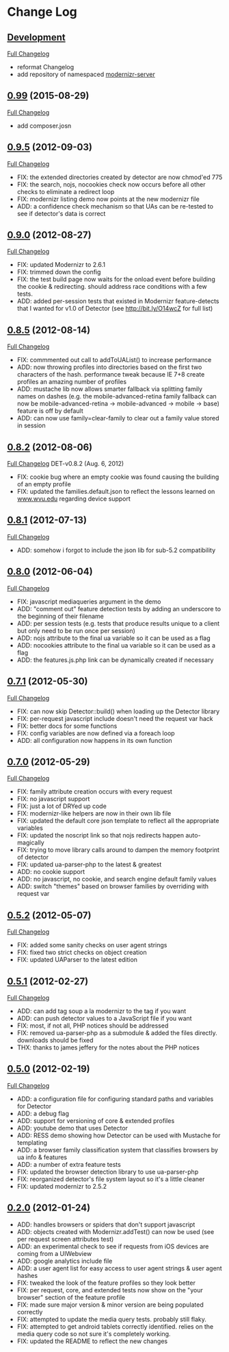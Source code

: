 # Change Log

## [Development](https://github.com/mimmi20/detector/tree/master)
[Full Changelog](https://github.com/mimmi20/detector/compare/0.99...master)
 - reformat Changelog
 - add repository of namespaced [modernizr-server](https://github.com/mimmi20/modernizr-server)

## [0.99](https://github.com/mimmi20/detector/tree/0.99) (2015-08-29)
[Full Changelog](https://github.com/mimmi20/detector/compare/0.9.5...0.99)
 - add composer.josn

## [0.9.5](https://github.com/mimmi20/detector/tree/0.9.5) (2012-09-03)
[Full Changelog](https://github.com/mimmi20/detector/compare/0.9.0...0.9.5)
 - FIX: the extended directories created by detector are now chmod'ed 775
 - FIX: the search, nojs, nocookies check now occurs before all other checks to eliminate a redirect loop
 - FIX: modernizr listing demo now points at the new modernizr file
 - ADD: a confidence check mechanism so that UAs can be re-tested to see if detector's data is correct

## [0.9.0](https://github.com/mimmi20/detector/tree/0.9.0) (2012-08-27)
[Full Changelog](https://github.com/mimmi20/detector/compare/0.8.5...0.9.0)
 - FIX: updated Modernizr to 2.6.1
 - FIX: trimmed down the config
 - FIX: the test build page now waits for the onload event before building the cookie & redirecting. should address race conditions with a few tests.
 - ADD: added per-session tests that existed in Modernizr feature-detects that I wanted for v1.0 of Detector (see http://bit.ly/O14wcZ for full list)

## [0.8.5](https://github.com/mimmi20/detector/tree/0.8.5) (2012-08-14)
[Full Changelog](https://github.com/mimmi20/detector/compare/0.8.2...0.8.5)
 - FIX: commmented out call to addToUAList() to increase performance
 - ADD: now throwing profiles into directories based on the first two characters of the hash. performance tweak because IE 7+8 create profiles an amazing number of profiles
 - ADD: mustache lib now allows smarter fallback via splitting family names on dashes (e.g. the mobile-advanced-retina family fallback can now be mobile-advanced-retina -> mobile-advanced -> mobile -> base) feature is off by default
 - ADD: can now use family=clear-family to clear out a family value stored in session

## [0.8.2](https://github.com/mimmi20/detector/tree/0.8.2) (2012-08-06)
[Full Changelog](https://github.com/mimmi20/detector/compare/0.8.1...0.8.2)
DET-v0.8.2 (Aug. 6, 2012)
 - FIX: cookie bug where an empty cookie was found causing the building of an empty profile
 - FIX: updated the families.default.json to reflect the lessons learned on www.wvu.edu regarding device support

## [0.8.1](https://github.com/mimmi20/detector/tree/0.8.1) (2012-07-13)
[Full Changelog](https://github.com/mimmi20/detector/compare/0.8.0...0.8.1)
 - ADD: somehow i forgot to include the json lib for sub-5.2 compatibility

## [0.8.0](https://github.com/mimmi20/detector/tree/0.8.0) (2012-06-04)
[Full Changelog](https://github.com/mimmi20/detector/compare/0.7.1...0.8.0)
 - FIX: javascript mediaqueries argument in the demo
 - ADD: "comment out" feature detection tests by adding an underscore to the beginning of their filename
 - ADD: per session tests (e.g. tests that produce results unique to a client but only need to be run once per session)
 - ADD: nojs attribute to the final ua variable so it can be used as a flag
 - ADD: nocookies attribute to the final ua variable so it can be used as a flag
 - ADD: the features.js.php link can be dynamically created if necessary

## [0.7.1](https://github.com/mimmi20/detector/tree/0.7.1) (2012-05-30)
[Full Changelog](https://github.com/mimmi20/detector/compare/0.7.0...0.7.1)
 - FIX: can now skip Detector::build() when loading up the Detector library
 - FIX: per-request javascript include doesn't need the request var hack
 - FIX: better docs for some functions
 - FIX: config variables are now defined via a foreach loop
 - ADD: all configuration now happens in its own function

## [0.7.0](https://github.com/mimmi20/detector/tree/0.7.0) (2012-05-29)
[Full Changelog](https://github.com/mimmi20/detector/compare/0.5.2...0.7.0)
 - FIX: family attribute creation occurs with every request
 - FIX: no javascript support
 - FIX: just a lot of DRYed up code
 - FIX: modernizr-like helpers are now in their own lib file
 - FIX: updated the default core json template to reflect all the appropriate variables
 - FIX: updated the noscript link so that nojs redirects happen auto-magically
 - FIX: trying to move library calls around to dampen the memory footprint of detector
 - FIX: updated ua-parser-php to the latest & greatest
 - ADD: no cookie support
 - ADD: no javascript, no cookie, and search engine default family values
 - ADD: switch "themes" based on browser families by overriding with request var

## [0.5.2](https://github.com/mimmi20/detector/tree/0.5.2) (2012-05-07)
[Full Changelog](https://github.com/mimmi20/detector/compare/0.5.1...0.5.2)
 - FIX: added some sanity checks on user agent strings
 - FIX: fixed two strict checks on object creation
 - FIX: updated UAParser to the latest edition

## [0.5.1](https://github.com/mimmi20/detector/tree/0.5.1) (2012-02-27)
[Full Changelog](https://github.com/mimmi20/detector/compare/0.5.0...0.5.1)
 - ADD: can add tag soup a la modernizr to the <html> tag if you want
 - ADD: can push detector values to a JavaScript file if you want
 - FIX: most, if not all, PHP notices should be addressed
 - FIX: removed ua-parser-php as a submodule & added the files directly. downloads should be fixed
 - THX: thanks to james jeffery for the notes about the PHP notices

## [0.5.0](https://github.com/mimmi20/detector/tree/0.5.0) (2012-02-19)
[Full Changelog](https://github.com/mimmi20/detector/compare/0.2.0...0.5.0)
 - ADD: a configuration file for configuring standard paths and variables for Detector
 - ADD: a debug flag
 - ADD: support for versioning of core & extended profiles
 - ADD: youtube demo that uses Detector
 - ADD: RESS demo showing how Detector can be used with Mustache for templating
 - ADD: a browser family classification system that classifies browsers by ua info & features
 - ADD: a number of extra feature tests
 - FIX: updated the browser detection library to use ua-parser-php
 - FIX: reorganized detector's file system layout so it's a little cleaner
 - FIX: updated modernizr to 2.5.2

## [0.2.0](https://github.com/mimmi20/detector/tree/0.2.0) (2012-01-24)
 - ADD: handles browsers or spiders that don't support javascript
 - ADD: objects created with Modernizr.addTest() can now be used (see per request screen attributes test)
 - ADD: an experimental check to see if requests from iOS devices are coming from a UIWebview
 - ADD: google analytics include file
 - ADD: a user agent list for easy access to user agent strings & user agent hashes
 - FIX: tweaked the look of the feature profiles so they look better
 - FIX: per request, core, and extended tests now show on the "your browser" section of the feature profile
 - FIX: made sure major version & minor version are being populated correctly
 - FIX: attempted to update the media query tests. probably still flaky.
 - FIX: attempted to get android tablets correctly identified. relies on the media query code so not sure it's completely working.
 - FIX: updated the README to reflect the new changes
